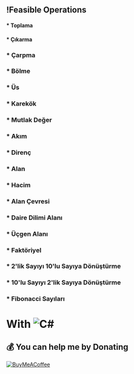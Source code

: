 ## !Feasible Operations
#### * Toplama 
#### * Çıkarma
### * Çarpma
### * Bölme
### * Üs 
### * Karekök 
### * Mutlak Değer 
### * Akım 
### * Direnç
### * Alan
### * Hacim
### * Alan Çevresi
### * Daire Dilimi Alanı
### * Üçgen Alanı
### * Faktöriyel
### * 2'lik Sayıyı 10'lu Sayıya Dönüştürme
### * 10'lu Sayıyı 2'lik Sayıya Dönüştürme
### * Fibonacci Sayıları


# With ![C#](https://img.shields.io/badge/c%23-%23239120.svg?style=for-the-badge&logo=c-sharp&logoColor=white)

  ## 💰 You can help me by Donating
  [![BuyMeACoffee](https://img.shields.io/badge/Buy%20Me%20a%20Coffee-ffdd00?style=for-the-badge&logo=buy-me-a-coffee&logoColor=black)](https://www.buymeacoffee.com/omicr0n) 

